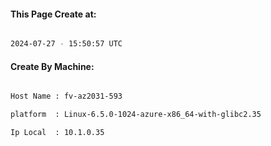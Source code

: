 
   
#### This Page Create at:

```bash

2024-07-27 - 15:50:57 UTC

```

#### Create By Machine:

```bash

Host Name : fv-az2031-593

platform  : Linux-6.5.0-1024-azure-x86_64-with-glibc2.35

Ip Local  : 10.1.0.35

```

